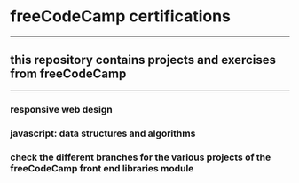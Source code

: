 # freeCodeCamp certifications

***

## this repository contains projects and exercises from freeCodeCamp

***

### responsive web design

### javascript: data structures and algorithms

### check the different branches for the various projects of the freeCodeCamp front end libraries module


